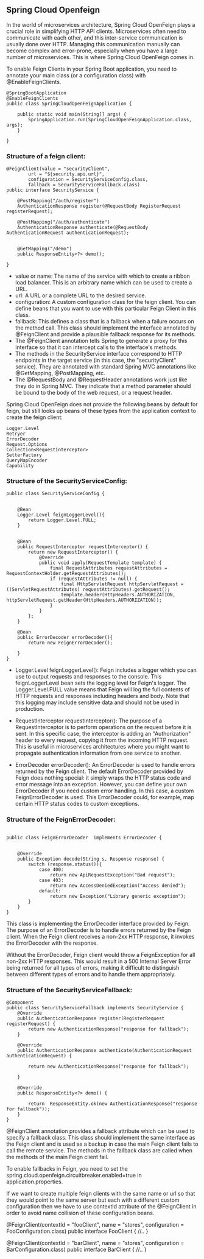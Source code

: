 ## Spring Cloud Openfeign

In the world of microservices architecture, Spring Cloud OpenFeign plays a crucial role in simplifying HTTP API clients. Microservices often need to communicate with each other, and this inter-service communication is usually done over HTTP. Managing this communication manually can become complex and error-prone, especially when you have a large number of microservices. This is where Spring Cloud OpenFeign comes in.

To enable Feign Clients in your Spring Boot application, you need to annotate your main class (or a configuration class) with @EnableFeignClients.

```
@SpringBootApplication
@EnableFeignClients
public class SpringCloudOpenFeignApplication {

	public static void main(String[] args) {
		SpringApplication.run(SpringCloudOpenFeignApplication.class, args);
	}

}

```

### Structure of a feign client: 

```
@FeignClient(value = "securityClient",
        url = "${security.api.url}",
        configuration = SecurityServiceConfig.class,
        fallback = SecurityServiceFallback.class)
public interface SecurityService {

    @PostMapping("/auth/register")
    AuthenticationResponse register(@RequestBody RegisterRequest registerRequest);

    @PostMapping("/auth/authenticate")
    AuthenticationResponse authenticate(@RequestBody AuthenticationRequest authenticationRequest);


    @GetMapping("/demo")
    public ResponseEntity<?> demo();

}

```

* value or name: The name of the service with which to create a ribbon load balancer. This is an arbitrary name which can be used to create a URL.
* url: A URL or a complete URL to the desired service.
* configuration: A custom configuration class for the feign client. You can define beans that you want to use with this particular Feign Client in this class.
* fallback: This defines a class that is a fallback when a failure occurs on the method call. This class should implement the interface annotated by @FeignClient and provide a plausible fallback response for its methods.
* The @FeignClient annotation tells Spring to generate a proxy for this interface so that it can intercept calls to the interface's methods.
* The methods in the SecurityService interface correspond to HTTP endpoints in the target service (in this case, the "securityClient" service). They are annotated with standard Spring MVC annotations like @GetMapping, @PostMapping, etc.
* The @RequestBody and @RequestHeader annotations work just like they do in Spring MVC. They indicate that a method parameter should be bound to the body of the web request, or a request header.

Spring Cloud OpenFeign does not provide the following beans by default for feign, but still looks up beans of these types from the application context to create the feign client:
```
Logger.Level
Retryer
ErrorDecoder
Request.Options
Collection<RequestInterceptor>
SetterFactory
QueryMapEncoder
Capability

```




### Structure of the SecurityServiceConfig: 

```
public class SecurityServiceConfig {


    @Bean
    Logger.Level feignLoggerLevel(){
        return Logger.Level.FULL;
    }


    @Bean
    public RequestInterceptor requestInterceptor() {
        return new RequestInterceptor() {
            @Override
            public void apply(RequestTemplate template) {
                final RequestAttributes requestAttributes = RequestContextHolder.getRequestAttributes();
                if (requestAttributes != null) {
                    final HttpServletRequest httpServletRequest = ((ServletRequestAttributes) requestAttributes).getRequest();
                    template.header(HttpHeaders.AUTHORIZATION, httpServletRequest.getHeader(HttpHeaders.AUTHORIZATION));
                }
            }
        };
    }

    @Bean
    public ErrorDecoder errorDecoder(){
        return new FeignErrorDecoder();

    }
}

```



* Logger.Level feignLoggerLevel(): Feign includes a logger which you can use to output requests and responses to the console. This feignLoggerLevel bean sets the logging level for Feign's logger. The Logger.Level.FULL value means that Feign will log the full contents of HTTP requests and responses including headers and body. Note that this logging may include sensitive data and should not be used in production.

* RequestInterceptor requestInterceptor(): The purpose of a RequestInterceptor is to perform operations on the request before it is sent. In this specific case, the interceptor is adding an "Authorization" header to every request, copying it from the incoming HTTP request. This is useful in microservices architectures where you might want to propagate authentication information from one service to another.

* ErrorDecoder errorDecoder(): An ErrorDecoder is used to handle errors returned by the Feign client. The default ErrorDecoder provided by Feign does nothing special: it simply wraps the HTTP status code and error message into an exception. However, you can define your own ErrorDecoder if you need custom error handling. In this case, a custom FeignErrorDecoder is used. This ErrorDecoder could, for example, map certain HTTP status codes to custom exceptions.


### Structure of the FeignErrorDecoder:

```

public class FeignErrorDecoder  implements ErrorDecoder {


    @Override
    public Exception decode(String s, Response response) {
        switch (response.status()){
            case 400:
                return new ApiRequestException("Bad request");
            case 403:
                return new AccessDeniedException("Access denied");
            default:
                return new Exception("Library generic exception");
        }
    }
}

```
This class is implementing the ErrorDecoder interface provided by Feign. The purpose of an ErrorDecoder is to handle errors returned by the Feign client. When the Feign client receives a non-2xx HTTP response, it invokes the ErrorDecoder with the response.

Without the ErrorDecoder, Feign client would throw a FeignException for all non-2xx HTTP responses. This would result in a 500 Internal Server Error being returned for all types of errors, making it difficult to distinguish between different types of errors and to handle them appropriately.

### Structure of the SecurityServiceFallback:

```
@Component
public class SecurityServiceFallback implements SecurityService {
    @Override
    public AuthenticationResponse register(RegisterRequest registerRequest) {
        return new AuthenticationResponse("response for fallback");
    }

    @Override
    public AuthenticationResponse authenticate(AuthenticationRequest authenticationRequest) {

        return new AuthenticationResponse("response for fallback");

    }

    @Override
    public ResponseEntity<?> demo() {

        return  ResponseEntity.ok(new AuthenticationResponse("response for fallback"));
    }
}

```


@FeignClient annotation provides a fallback attribute which can be used to specify a fallback class. This class should implement the same interface as the Feign client and is used as a backup in case the main Feign client fails to call the remote service. The methods in the fallback class are called when the methods of the main Feign client fail.

To enable fallbacks in Feign, you need to set the spring.cloud.openfeign.circuitbreaker.enabled=true in application.properties.



If we want to create multiple feign clients with the same name or url so that they would point to the same server but each with a different custom configuration then we have to use contextId attribute of the @FeignClient in order to avoid name collision of these configuration beans.

@FeignClient(contextId = "fooClient", name = "stores", configuration = FooConfiguration.class)
public interface FooClient {
//..
}

@FeignClient(contextId = "barClient", name = "stores", configuration = BarConfiguration.class)
public interface BarClient {
//..
}